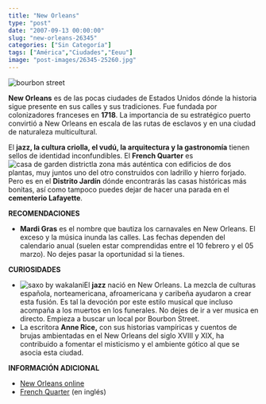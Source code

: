```yaml
---
title: "New Orleans"
type: "post"
date: "2007-09-13 00:00:00"
slug: "new-orleans-26345"
categories: ["Sin Categoría"]
tags: ["América","Ciudades","Eeuu"]
image: "post-images/26345-25260.jpg"
---
```


 ![bourbon street](post-images/26345-25260.jpg "bourbon street")

 **New Orleans** es de las pocas ciudades de Estados Unidos dónde la historia sigue presente en sus calles y sus tradiciones. Fue fundada por colonizadores franceses en **1718**. La importancia de su estratégico puerto convirtió a New Orleans en escala de las rutas de esclavos y en una ciudad de naturaleza multicultural.

 El **jazz, la cultura criolla, el vudú, la arquitectura y la gastronomía** tienen sellos de identidad inconfundibles. El **French Quarter** es ![casa de garden district](post-images/26345-25264.jpg "casa de garden district")la zona más auténtica con edificios de dos plantas, muy juntos uno del otro construidos con ladrillo y hierro forjado. Pero es en el **Distrito Jardín** dónde encontrarás las casas históricas más bonitas, así como tampoco puedes dejar de hacer una parada en el **cementerio Lafayette**.

 **RECOMENDACIONES**

- **Mardi Gras** es el nombre que bautiza los carnavales en New Orleans. El exceso y la música inunda las calles. Las fechas dependen del calendario anual (suelen estar comprendidas entre el 10 febrero y el 05 marzo). No dejes pasar la oportunidad si la tienes.

 **CURIOSIDADES**

- ![saxo by wakalani](post-images/26345-25328.jpg "saxo by wakalani")El **jazz** nació en New Orleans. La mezcla de culturas española, norteamericana, afroamericana y caribeña ayudaron a crear esta fusión. Es tal la devoción por este estilo musical que incluso acompaña a los muertos en los funerales. No dejes de ir a ver musica en directo. Empieza a buscar un local por Bourbon Street.
- La escritora **Anne Rice,** con sus historias vampíricas y cuentos de brujas ambientadas en el New Orleans del siglo XVIII y XIX, ha contribuido a fomentar el misticismo y el ambiente gótico al que se asocia esta ciudad.

 **INFORMACIÓN ADICIONAL**

- [New Orleans online](http://www.neworleansonline.com/)
- [French Quarter](http://www.frenchquarter.com/) (en inglés)